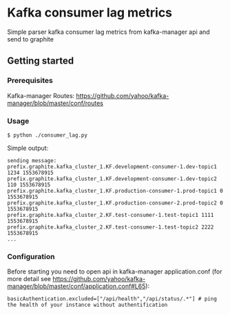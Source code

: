 # Kafka consumer lag metrics
Simple parser kafka consumer lag metrics from kafka-manager api and send to graphite

## Getting started

### Prerequisites
Kafka-manager Routes: https://github.com/yahoo/kafka-manager/blob/master/conf/routes

### Usage
```
$ python ./consumer_lag.py
```

Simple output:
```
sending message:
prefix.graphite.kafka_cluster_1.KF.development-consumer-1.dev-topic1 1234 1553678915
prefix.graphite.kafka_cluster_1.KF.development-consumer-1.dev-topic2 110 1553678915
prefix.graphite.kafka_cluster_1.KF.production-consumer-1.prod-topic1 0 1553678915
prefix.graphite.kafka_cluster_1.KF.production-consumer-2.prod-topic2 0 1553678915
prefix.graphite.kafka_cluster_2.KF.test-consumer-1.test-topic1 1111 1553678915
prefix.graphite.kafka_cluster_2.KF.test-consumer-1.test-topic2 2222 1553678915
...
```

### Configuration
Before starting you need to open api in kafka-manager application.conf
(for more detail see https://github.com/yahoo/kafka-manager/blob/master/conf/application.conf#L65):
```
basicAuthentication.excluded=["/api/health","/api/status/.*"] # ping the health of your instance without authentification
```
